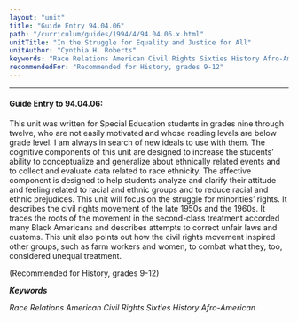 ```yaml
---
layout: "unit"
title: "Guide Entry 94.04.06"
path: "/curriculum/guides/1994/4/94.04.06.x.html"
unitTitle: "In the Struggle for Equality and Justice for All"
unitAuthor: "Cynthia H. Roberts"
keywords: "Race Relations American Civil Rights Sixties History Afro-American"
recommendedFor: "Recommended for History, grades 9-12"
---
```

<body>
<hr/>
<h4>
Guide Entry to 94.04.06:
</h4>
This unit was written for Special Education students in grades nine through twelve, who are not easily motivated and whose reading levels are below grade level. I am always in search of new ideals to use with them. The cognitive components of this unit are designed to increase the students’ ability to conceptualize and generalize about ethnically related events and to collect and evaluate data related to race ethnicity. The affective component is designed to help students analyze and clarify their attitude and feeling related to racial and ethnic groups and to reduce racial and ethnic prejudices. This unit will focus on the struggle for minorities’ rights. It describes the civil rights movement of the late 1950s and the 1960s. It traces the roots of the movement in the second-class treatment accorded many Black Americans and describes attempts to correct unfair laws and customs. This unit also points out how the civil rights movement inspired other groups, such as farm workers and women, to combat what they, too, considered unequal treatment.
<p>
(Recommended for History, grades 9-12)
</p>
<p>
<b>
<i>
Keywords
</i>
</b>
<br/>
</p>
<p>
<i>
Race Relations American Civil Rights Sixties History Afro-American
</i>
</p>
</body>